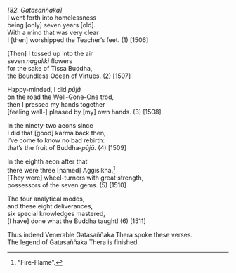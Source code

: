 *\[82. Gatasaññaka\]*  
I went forth into homelessness  
being \[only\] seven years \[old\].  
With a mind that was very clear  
I \[then\] worshipped the Teacher’s feet. (1) \[1506\]

\[Then\] I tossed up into the air  
seven *nagaliki* flowers  
for the sake of Tissa Buddha,  
the Boundless Ocean of Virtues. (2) \[1507\]

Happy-minded, I did *pūjā*  
on the road the Well-Gone-One trod,  
then I pressed my hands together  
\[feeling well-\] pleased by \[my\] own hands. (3) \[1508\]

In the ninety-two aeons since  
I did that \[good\] karma back then,  
I’ve come to know no bad rebirth:  
that’s the fruit of Buddha-*pūjā.* (4) \[1509\]

In the eighth aeon after that  
there were three \[named\] Aggisikha.[^1]  
\[They were\] wheel-turners with great strength,  
possessors of the seven gems. (5) \[1510\]

The four analytical modes,  
and these eight deliverances,  
six special knowledges mastered,  
\[I have\] done what the Buddha taught! (6) \[1511\]

Thus indeed Venerable Gatasaññaka Thera spoke these verses.  
The legend of Gatasaññaka Thera is finished.  
[^1]: “Fire-Flame”.
